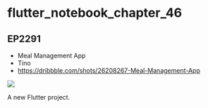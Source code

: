 # flutter_notebook_chapter_46

## EP2291

- Meal Management App
- Tino
- https://dribbble.com/shots/26208267-Meal-Management-App

<img src="https://cdn.dribbble.com/userupload/43886190/file/original-3f2ebe42c89f569916a80c59f9246530.png?resize=1905x1429&vertical=center">


A new Flutter project.
